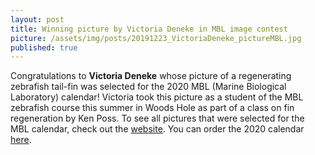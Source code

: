 ```yaml
---
layout: post
title: Winning picture by Victoria Deneke in MBL image contest
picture: /assets/img/posts/20191223_VictoriaDeneke_pictureMBL.jpg
published: true
---
```


Congratulations to **Victoria Deneke** whose picture of a regenerating zebrafish tail-fin was selected for the 2020 MBL (Marine Biological Laboratory) calendar! Victoria took this picture as a student of the MBL zebrafish course this summer in Woods Hole as part of a class on fin regeneration by Ken Poss. 
To see all pictures that were selected for the MBL calendar, check out the [website](bit.ly/399uatg). You can order the 2020 calendar [here](https://giftshop.mbl.edu/products/mbl-desk-calendar).
